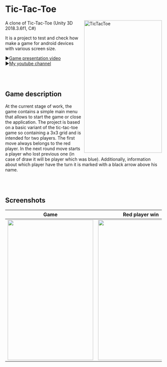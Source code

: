 # Tic-Tac-Toe
<img align="right" height="425" width="250" src=https://user-images.githubusercontent.com/50884054/79267681-dcef7c80-7e99-11ea-9fee-abc907fed997.jpg title="TicTacToe">
A clone of Tic-Tac-Toe (Unity 3D 2018.3.6f1, C#)

It is a project to test and check how make a game for android devices with various screen size.

:arrow_forward:[Game presentation video](https://www.youtube.com/watch?v=rb8EOsUCy0A)
</br>
:arrow_forward:[My youtube channel](https://www.youtube.com/channel/UCRCIp_j5MIfofgcc05LEoXg)

</br>
</br>

## Game description
  
At the current stage of work, the game contains a simple main menu that allows to start the game or close the application. The project is based on a basic variant of the tic-tac-toe game so containing a 3x3 grid and is intended for two players. The first move always belongs to the red player. In the next round move starts a player who lost previous one (in case of draw it will be player which was blue). Additionally, information about which player have the turn it is marked with a black arrow above his name.

</br>
</br>


## Screenshots

Game | Red player win | Draw
:-------------------------:|:-------------------------:|:-------------------------:
<img src=https://user-images.githubusercontent.com/50884054/79267928-38ba0580-7e9a-11ea-9f73-81001793aba5.jpg height="450" width="275"> | <img src=https://user-images.githubusercontent.com/50884054/79268886-ca764280-7e9b-11ea-918b-153ef7281a85.jpg height="450" width="275"> | <img src=https://user-images.githubusercontent.com/50884054/79268916-d3ffaa80-7e9b-11ea-94ed-c2a797584c14.jpg height="450" width="275">
</br>
